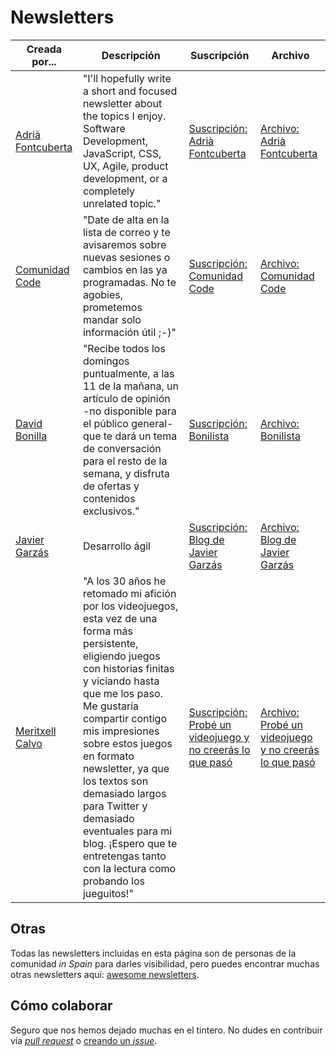 # Newsletters

Creada por... | Descripción | Suscripción | Archivo
------------ | ------------- | ------------- | -------------
[Adrià Fontcuberta](https://twitter.com/afontcu_) | "I'll hopefully write a short and focused newsletter about the topics I enjoy. Software Development, JavaScript, CSS, UX, Agile, product development, or a completely unrelated topic." | [Suscripción: Adrià Fontcuberta](https://buttondown.email/afontcu) | [Archivo: Adrià Fontcuberta](https://buttondown.email/afontcu/archive)
[Comunidad Code](https://twitter.com/comunidadcode) | "Date de alta en la lista de correo y te avisaremos sobre nuevas sesiones o cambios en las ya programadas. No te agobies, prometemos mandar solo información útil ;-)" | [Suscripción: Comunidad Code](https://comunidadcode.us17.list-manage.com/subscribe?u=67034f918a9fa2957aee3cf63&id=c4e584d51c) | [Archivo: Comunidad Code](https://us17.campaign-archive.com/home/?u=67034f918a9fa2957aee3cf63&id=c4e584d51c)
[David Bonilla](https://twitter.com/david_bonilla) | "Recibe todos los domingos puntualmente, a las 11 de la mañana, un artículo de opinión -no disponible para el público general- que te dará un tema de conversación para el resto de la semana, y disfruta de ofertas y contenidos exclusivos." | [Suscripción: Bonilista](https://bonillaware.us2.list-manage.com/subscribe?u=374c664073e1a1fa3deca53b4&id=e67967d43f) | [Archivo: Bonilista](https://us2.campaign-archive.com/home/?u=374c664073e1a1fa3deca53b4&id=e67967d43f)
[Javier Garzás](https://twitter.com/jgarzas) | Desarrollo ágil | [Suscripción: Blog de Javier Garzás](https://us4.list-manage.com/subscribe?u=b054d2f7f9c1c53928fabc63d&id=3a9a3a79e6) | [Archivo: Blog de Javier Garzás](https://www.javiergarzas.com/)
[Meritxell Calvo](https://twitter.com/nyan_dev) | "A los 30 años he retomado mi afición por los videojuegos, esta vez de una forma más persistente, eligiendo juegos con historias finitas y viciando hasta que me los paso. Me gustaría compartir contigo mis impresiones sobre estos juegos en formato newsletter, ya que los textos son demasiado largos para Twitter y demasiado eventuales para mi blog. ¡Espero que te entretengas tanto con la lectura como probando los jueguitos!"  | [Suscripción: Probé un videojuego y no creerás lo que pasó](https://tinyletter.com/nyan_dev) | [Archivo: Probé un videojuego y no creerás lo que pasó](http://tinyletter.com/nyan_dev/archive)

## Otras

Todas las newsletters incluidas en esta página son de personas de la comunidad _in Spain_ para darles visibilidad, pero puedes encontrar muchas otras newsletters aquí: [awesome newsletters](https://github.com/zudochkin/awesome-newsletters#readme).

## Cómo colaborar

Seguro que nos hemos dejado muchas en el tintero. No dudes en contribuir vía [_pull request_](https://help.github.com/en/articles/creating-a-pull-request) o [creando un _issue_](https://github.com/comunidad-tecnologica/newsletters/issues/new).
